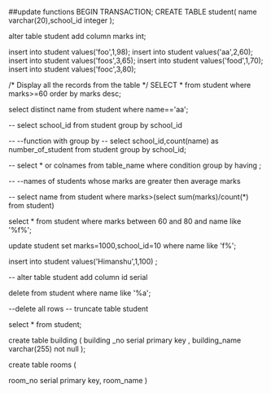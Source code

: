 ##update functions
BEGIN TRANSACTION;
CREATE TABLE student( name varchar(20),school_id integer );

alter table student add column marks int;

insert into student values('foo',1,98);
insert into student values('aa',2,60);
insert into student values('foos',3,65);
insert into student values('food',1,70);
insert into student values('fooc',3,80);


/* Display all the records from the table */
SELECT * from student where marks>=60 order by marks desc;

select distinct name from student where name=='aa';

-- select school_id from student group by school_id

-- --function with group by 
-- select school_id,count(name) as number_of_student from student group by school_id;

-- select * or colnames from table_name where condition  group by having ;

-- --names of students whose marks are greater then average marks 

-- select name from student where marks>(select sum(marks)/count(*) from student)

select * from student where marks between 60 and 80 and name like '%f%';



update 
student set marks=1000,school_id=10 where name like 'f%';

insert into student values('Himanshu',1,100) ;

-- alter table student add column id serial

delete from student where name like '%a';


--delete all rows
-- truncate table student 

select * from student;


create table building (
building _no serial primary key ,
building_name varchar(255) not null
);

create table rooms (

room_no serial primary key,
room_name 
)

































